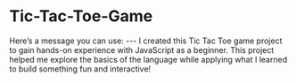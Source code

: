 # Tic-Tac-Toe-Game
Here’s a message you can use:    ---  I created this Tic Tac Toe game project to gain hands-on experience with JavaScript as a beginner. This project helped me explore the basics of the language while applying what I learned to build something fun and interactive! 
